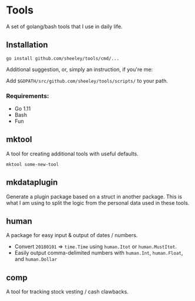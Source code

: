 # Tools
A set of golang/bash tools that I use in daily life.

## Installation
```
go install github.com/sheeley/tools/cmd/...
```

Additional suggestion, or, simply an instruction, if you're me:

Add `$GOPATH/src/github.com/sheeley/tools/scripts/` to your path.

### Requirements:
* Go 1.11
* Bash
* Fun

## mktool
A tool for creating additional tools with useful defaults.
```
mktool some-new-tool
```

## mkdataplugin
Generate a plugin package based on a struct in another package. This is what I am using to split the logic from the personal data used in these tools.

## human
A package for easy input & output of dates / numbers.

* Convert `20180101` => `time.Time` using `human.Itot` or `human.MustItot`.
* Easily output comma-delimited numbers with `human.Int`, `human.Float`, and `human.Dollar`

## comp
A tool for tracking stock vesting / cash clawbacks.